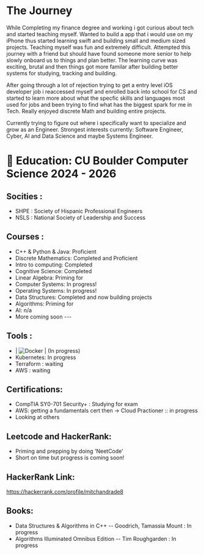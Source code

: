 
#  **The Journey**

While Completing my finance degree and working i got curious about tech and started teaching myself. Wanted to build a app that i would use on my iPhone thus started learning swift and building small and medium sized projects. Teaching myself was fun and extremely difficult. Attempted this journey with a friend but should have found someone more senior to help slowly onboard us to things and plan better. The learning curve was exciting, brutal and then things got more familar after building better systems for studying, tracking and building.  

After going through a lot of rejection trying to get a entry level iOS developer job i reaccessed myself and enrolled back into school for CS and started to learn more about what the specfic skills and languages most used for jobs and been trying to find what has the biggest spark for me in Tech.  Really enjoyed discrete Math and building entire projects.

Currently trying to figure out where i specifically want to specialize and grow as an Engineer. Strongest interests currently: Software Engineer, Cyber, AI and Data Science and maybe Systems Engineer.


# **🦬 Education: CU Boulder Computer Science 2024 - 2026**

 ## Socities : 
 * SHPE : Society of Hispanic Professional Engineers
 * NSLS : National Society of Leadership and Success


## Courses :
 - C++ & Python & Java: Proficient
 - Discrete Mathematics: Completed and Proficient
 - Intro to computing: Completed
 - Cognitive Science: Completed
 - Linear Algebra: Priming for
 - Computer Systems: In progress!
 - Operating Systems: In progress!
 - Data Structures: Completed and now building projects
 - Algorithms: Priming for
 - AI: n/a
 - More coming soon ---

## Tools :
- | <img src="https://img.shields.io/badge/Docker-2496ED?style=for-the-badge&logo=docker&logoColor=white" alt="Docker" /> | (In progress) 
- Kubernetes: In progress
- Terraform : waiting
- AWS : waiting 

## Certifications:
- CompTIA SY0-701 Security+ : Studying for exam
- AWS: getting a fundamentals cert then -> Cloud Practioner :: in progress
- Looking at others

## Leetcode and HackerRank: 
- Priming and prepping by doing 'NeetCode'
- Short on time but progress is coming soon!
  
## HackerRank Link:
https://hackerrank.com/profile/mitchandrade8

## Books:
- Data Structures & Algorithms in C++ -- Goodrich, Tamassia Mount  : In progress
- Algorithms Illuminated Omnibus Edition -- Tim Roughgarden        : In progress
 

